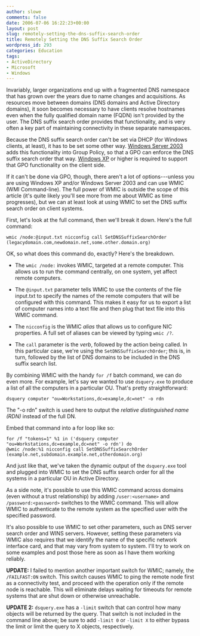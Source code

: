 ```yaml
---
author: slowe
comments: false
date: 2006-07-06 16:22:23+00:00
layout: post
slug: remotely-setting-the-dns-suffix-search-order
title: Remotely Setting the DNS Suffix Search Order
wordpress_id: 293
categories: Education
tags:
- ActiveDirectory
- Microsoft
- Windows
---
```


Invariably, larger organizations end up with a fragmented DNS namespace that has grown over the years due to name changes and acquisitions. As resources move between domains (DNS domains and Active Directory domains), it soon becomes necessary to have clients resolve hostnames even when the fully qualified domain name (FQDN) isn't provided by the user. The DNS suffix search order provides that functionality, and is very often a key part of maintaining connectivity in these separate namespaces.

Because the DNS suffix search order can't be set via DHCP (for Windows clients, at least), it has to be set some other way. [Windows Server 2003](http://www.microsoft.com/windowsserver2003/default.mspx) adds this functionality into Group Policy, so that a GPO can enforce the DNS suffix search order that way. [Windows XP](http://www.microsoft.com/windowsxp/default.mspx) or higher is required to support that GPO functionality on the client side.

If it can't be done via GPO, though, there aren't a lot of options---unless you are using Windows XP and/or Windows Server 2003 and can use WMIC (WMI Command-line). The full power of WMIC is outside the scope of this article (it's quite likely you'll see more from me about WMIC as time progresses), but we can at least look at using WMIC to set the DNS suffix search order on client systems.

First, let's look at the full command, then we'll break it down. Here's the full command:

    wmic /node:@input.txt nicconfig call SetDNSSuffixSearchOrder 
    (legacydomain.com,newdomain.net,some.other.domain.org)

OK, so what does this command do, exactly? Here's the breakdown.

* The `wmic /node:` invokes WMIC, targeted at a remote computer. This allows us to run the command centrally, on one system, yet affect remote computers.

* The `@input.txt` parameter tells WMIC to use the contents of the file input.txt to specify the names of the remote computers that will be configured with this command. This makes it easy for us to export a list of computer names into a text file and then plug that text file into this WMIC command.

* The `nicconfig` is the WMIC _alias_ that allows us to configure NIC properties. A full set of aliases can be viewed by typing `wmic /?`.

* The `call` parameter is the _verb_, followed by the action being called. In this particular case, we're using the `SetDNSSuffixSearchOrder`; this is, in turn, followed by the list of DNS domains to be included in the DNS suffix search list.

By combining WMIC with the handy `for /f` batch command, we can do even more. For example, let's say we wanted to use `dsquery.exe` to produce a list of all the computers in a particular OU. That's pretty straightforward:

    dsquery computer "ou=Workstations,dc=example,dc=net" -o rdn

The "-o rdn" switch is used here to output the _relative distinguished name (RDN)_ instead of the full DN.

Embed that command into a for loop like so:

    for /f "tokens=1" %1 in ('dsquery computer 
    "ou=Workstations,dc=example,dc=net" -o rdn') do 
    @wmic /node:%1 nicconfig call SetDNSSuffixSearchOrder 
    (example.net,subdomain.example.net,otherdomain.org)

And just like that, we've taken the dynamic output of the `dsquery.exe` tool and plugged into WMIC to set the DNS suffix search order for all the systems in a particular OU in Active Directory.

As a side note, it's possible to use this WMIC command across domains (even without a trust relationship) by adding `/user:<username>` and `/password:<password>` switches to the WMIC command. This will allow WMIC to authenticate to the remote system as the specified user with the specified password.

It's also possible to use WMIC to set other parameters, such as DNS server search order and WINS servers. However, setting these parameters via WMIC also requires that we identify the name of the specific network interface card, and that may vary from system to system. I'll try to work on some examples and post those here as soon as I have them working reliably.

**UPDATE:** I failed to mention another important switch for WMIC; namely, the `/FAILFAST:ON` switch. This switch causes WMIC to ping the remote node first as a connectivity test, and proceed with the operation only if the remote node is reachable. This will eliminate delays waiting for timeouts for remote systems that are shut down or otherwise unreachable.

**UPDATE 2:** `dsquery.exe` has a `-limit` switch that can control how many objects will be returned by the query. That switch is not included in the command line above; be sure to add `-limit 0` or `-limit X` to either bypass the limit or limit the query to X objects, respectively.
